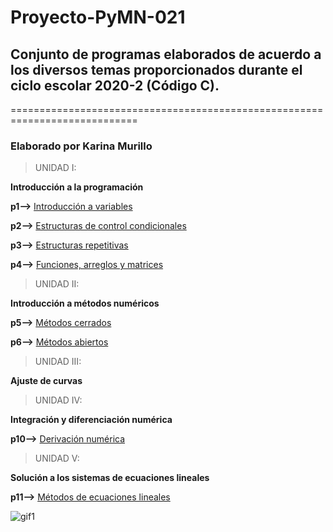 # Proyecto-PyMN-021
## Conjunto de programas elaborados de acuerdo a los diversos temas proporcionados durante el ciclo escolar 2020-2 (Código C).
============================================================================
### Elaborado por Karina Murillo

>UNIDAD I: 

**Introducción a la programación**

**p1-->** [Introducción a variables](https://github.com/KarinaGp27/Proyecto-PyMN-021/commit/e1cde54f1e7c2eaba5f49ca40ffaea889744896b)

**p2-->** [Estructuras de control condicionales](https://github.com/KarinaGp27/Proyecto-PyMN-021/commit/98d6eeda8fdf5a510cf16d6c9b54b4fcf2549ea2)

**p3-->** [Estructuras repetitivas](https://github.com/KarinaGp27/Proyecto-PyMN-021/commit/7f8b7c729774895ef898e72d4cbb86e3d677a708)

**p4-->** [Funciones, arreglos y matrices](https://github.com/KarinaGp27/Proyecto-PyMN-021/commit/2486ed30b75c6c163228752b7b3de7d1d6ee6fce)

>UNIDAD II:

**Introducción a métodos numéricos** 

**p5-->** [Métodos cerrados](https://github.com/KarinaGp27/Proyecto-PyMN-021/commit/f8cb3c82d4a4d0d9db4e9cc2647a9ad09736304b)

**p6-->** [Métodos abiertos](https://github.com/KarinaGp27/Proyecto-PyMN-021/commit/d76c56478cab8ba0ed1778a752ced11b46b14027)

>UNIDAD III:

**Ajuste de curvas**

>UNIDAD IV:

**Integración y diferenciación numérica**

**p10-->** [Derivación numérica](https://github.com/KarinaGp27/Proyecto-PyMN-021/commit/b3027e69039875d2f3279c42f53a46e8cb85b108)

>UNIDAD V: 

**Solución a los sistemas de ecuaciones lineales**

**p11-->** [Métodos de ecuaciones lineales](https://github.com/KarinaGp27/Proyecto-PyMN-021/commit/5938cafad1edbf19f223a42fc164d1f11683a51a)

![gif1](https://user-images.githubusercontent.com/75811477/102272182-38fd1b80-3ed5-11eb-9ae8-93d8a903e33e.gif)





















